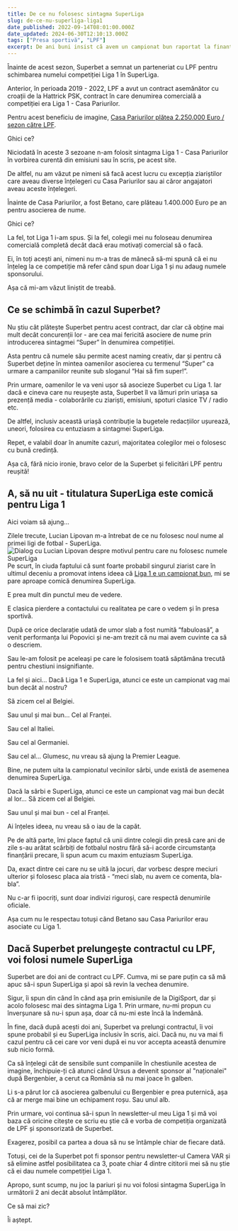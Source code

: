 ```yaml
---
title: De ce nu folosesc sintagma SuperLiga
slug: de-ce-nu-superliga-liga1
date_published: 2022-09-14T08:01:00.000Z
date_updated: 2024-06-30T12:10:13.000Z
tags: ["Presa sportivă", "LPF"]
excerpt: De ani buni insist că avem un campionat bun raportat la finanțarea sa, dar titulatura SuperLiga mi se pare exagerată
---
```


Înainte de acest sezon, Superbet a semnat un parteneriat cu LPF pentru schimbarea numelui competiției Liga 1 în SuperLiga.

Anterior, în perioada 2019 - 2022, LPF a avut un contract asemănător cu croații de la Hattrick PSK, contract în care denumirea comercială a competiției era Liga 1 - Casa Pariurilor.

Pentru acest beneficiu de imagine, [Casa Pariurilor plătea 2.250.000 Euro / sezon către LPF](https://playresponsibly.ro/investigatii/cutremur-in-fotbalul-romanesc-lpf-a-ramas-fara-sponsorul-principal-129).

Ghici ce?

Niciodată în aceste 3 sezoane n-am folosit sintagma Liga 1 - Casa Pariurilor în vorbirea curentă din emisiuni sau în scris, pe acest site.

De altfel, nu am văzut pe nimeni să facă acest lucru cu excepția ziariștilor care aveau diverse înțelegeri cu Casa Pariurilor sau ai căror angajatori aveau aceste înțelegeri.

Înainte de Casa Pariurilor, a fost Betano, care plăteau 1.400.000 Euro pe an pentru asocierea de nume.

Ghici ce?

La fel, tot Liga 1 i-am spus. Și la fel, colegii mei nu foloseau denumirea comercială completă decât dacă erau motivați comercial să o facă.

Ei, în toți acești ani, nimeni nu m-a tras de mânecă să-mi spună că ei nu înțeleg la ce competiție mă refer când spun doar Liga 1 și nu adaug numele sponsorului.

Așa că mi-am văzut liniștit de treabă.

## Ce se schimbă în cazul Superbet?

Nu știu cât plătește Superbet pentru acest contract, dar clar că obține mai mult decât concurenții lor - are cea mai fericită asociere de nume prin introducerea sintagmei “Super” în denumirea competiției.

Asta pentru că numele său permite acest naming creativ, dar și pentru că Superbet deține în mintea oamenilor asocierea cu termenul “Super” ca urmare a campaniilor reunite sub sloganul “Hai să fim super!”.

Prin urmare, oamenilor le va veni ușor să asocieze Superbet cu Liga 1. Iar dacă e cineva care nu reușește asta, Superbet îl va lămuri prin uriașa sa prezență media - colaborările cu ziariști, emisiuni, spoturi clasice TV / radio etc.

De altfel, inclusiv această uriașă contribuție la bugetele redacțiilor ușurează, uneori, folosirea cu entuziasm a sintagmei SuperLiga.

Repet, e valabil doar în anumite cazuri, majoritatea colegilor mei o folosesc cu bună credință.

Așa că, fără nicio ironie, bravo celor de la Superbet și felicitări LPF pentru reușită!

## A, să nu uit - titulatura SuperLiga este comică pentru Liga 1

Aici voiam să ajung…

Zilele trecute, Lucian Lipovan m-a întrebat de ce nu folosesc noul nume al primei ligi de fotbal - SuperLiga.
![Dialog cu Lucian Lipovan despre motivul pentru care nu folosesc numele SuperLiga](__GHOST_URL__/content/images/2023/10/https-3A-2F-2Fbucketeer-e05bbc84-baa3-437e-9518-adb32be77984.s3.amazonaws.com-2Fpublic-2Fimages-2F5a72e4ad-e957-498b-b064-99b358d1566b_600x453.jpeg)
Pe scurt, în ciuda faptului că sunt foarte probabil singurul ziarist care în ultimul deceniu a promovat intens ideea că [Liga 1 e un campionat bun](__GHOST_URL__/p/de-ce-liga1-e-campionat-bun), mi se pare aproape comică denumirea SuperLiga.

E prea mult din punctul meu de vedere.

E clasica pierdere a contactului cu realitatea pe care o vedem și în presa sportivă.

După ce orice declarație udată de umor slab a fost numită “fabuloasă”, a venit performanța lui Popovici și ne-am trezit că nu mai avem cuvinte ca să o descriem.

Sau le-am folosit pe aceleași pe care le folosisem toată săptămâna trecută pentru chestiuni insignifiante.

La fel și aici… Dacă Liga 1 e SuperLiga, atunci ce este un campionat vag mai bun decât al nostru?

Să zicem cel al Belgiei.

Sau unul și mai bun… Cel al Franței.

Sau cel al Italiei.

Sau cel al Germaniei.

Sau cel al… Glumesc, nu vreau să ajung la Premier League.

Bine, ne putem uita la campionatul vecinilor sârbi, unde există de asemenea denumirea SuperLiga.

Dacă la sârbi e SuperLiga, atunci ce este un campionat vag mai bun decât al lor… Să zicem cel al Belgiei.

Sau unul și mai bun -  cel al Franței.

Ai înțeles ideea, nu vreau să o iau de la capăt.

Pe de altă parte, îmi place faptul că unii dintre colegii din presă care ani de zile s-au arătat scârbiți de fotbalul nostru fără să-i acorde circumstanța finanțării precare, îi spun acum cu maxim entuziasm SuperLiga.

Da, exact dintre cei care nu se uită la jocuri, dar vorbesc despre meciuri ulterior și folosesc placa aia tristă - “meci slab, nu avem ce comenta, bla-bla”.

Nu c-ar fi ipocriți, sunt doar indivizi riguroși, care respectă denumirile oficiale.

Așa cum nu le respectau totuși când Betano sau Casa Pariurilor erau asociate cu Liga 1.

## Dacă Superbet prelungește contractul cu LPF, voi folosi numele SuperLiga

Superbet are doi ani de contract cu LPF. Cumva, mi se pare puțin ca să mă apuc să-i spun SuperLiga și apoi să revin la vechea denumire.

Sigur, îi spun din când în când așa prin emisiunile de la DigiSport, dar și acolo folosesc mai des sintagma Liga 1. Prin urmare, nu-mi propun cu înverșunare să nu-i spun așa, doar că nu-mi este încă la îndemână.

În fine, dacă după acești doi ani, Superbet va prelungi contractul, îi voi spune probabil și eu SuperLiga inclusiv în scris, aici. Dacă nu, nu va mai fi cazul pentru că cei care vor veni după ei nu vor accepta această denumire sub nicio formă.

Ca să înțelegi cât de sensibile sunt companiile în chestiunile acestea de imagine, închipuie-ți că atunci când Ursus a devenit sponsor al "naționalei" după Bergenbier, a cerut ca România să nu mai joace în galben.

Li s-a părut lor că asocierea galbenului cu Bergenbier e prea puternică, așa că ar merge mai bine un echipament roșu. Sau unul alb.

Prin urmare, voi continua să-i spun în newsletter-ul meu Liga 1 și mă voi baza că oricine citește ce scriu eu știe că e vorba de competiția organizată de LPF și sponsorizată de Superbet.

Exagerez, posibil ca partea a doua să nu se întâmple chiar de fiecare dată.

Totuși, cei de la Superbet pot fi sponsor pentru newsletter-ul Camera VAR și să elimine astfel posibilitatea ca 3, poate chiar 4 dintre cititorii mei să nu știe că ei dau numele competiției Liga 1.

Apropo, sunt scump, nu joc la pariuri și nu voi folosi sintagma SuperLiga în următorii 2 ani decât absolut întâmplător.

Ce să mai zic?

Îi aștept.
